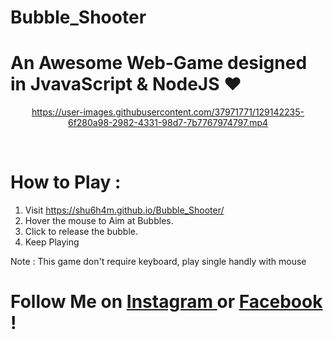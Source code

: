 # Bubble_Shooter
# An Awesome Web-Game designed in JvavaScript &amp; NodeJS  ♥

<div align="center">



https://user-images.githubusercontent.com/37971771/129142235-6f280a98-2982-4331-98d7-7b7767974797.mp4


</div>
<br>
  
  
# How to Play :

1. Visit https://shu6h4m.github.io/Bubble_Shooter/
2. Hover the mouse to Aim at Bubbles.
3. Click to release the bubble.
4. Keep Playing

Note : This game don't require keyboard, play single handly with mouse 

  
# Follow Me on <a href="https://www.instagram.com/shu6h4m/"> Instagram </a> or <a href="https://www.facebook.com/shu6h4m/"> Facebook </a> !
